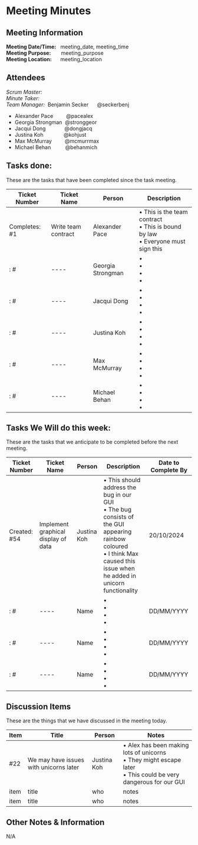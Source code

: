 # Meeting Minutes
## Meeting Information
**Meeting Date/Time:** &nbsp; meeting_date, meeting_time  
**Meeting Purpose:** &nbsp; &nbsp; &nbsp; meeting_purpose  
**Meeting Location:** &nbsp; &nbsp; &nbsp;meeting_location  

## Attendees
<!-- Please put the scrum master and the minute taker at the top of the list in bold -->
<!-- Delete whoever did not attend the meeting and make sure to add the scrum master and minute taker to the correct headings, and remove them from the list-->
_Scrum Master:_  
_Minute Taker:_  
_Team Manager:_ &nbsp;Benjamin Secker&nbsp; &nbsp;&nbsp; &nbsp;@seckerbenj
- Alexander Pace &nbsp; &nbsp; &nbsp; &nbsp; @pacealex
- Georgia Strongman &nbsp;@stronggeor
- Jacqui Dong &nbsp; &nbsp; &nbsp; &nbsp; &nbsp; &nbsp; @dongjacq
- Justina Koh &nbsp; &nbsp; &nbsp; &nbsp; &nbsp; &nbsp; &nbsp;@kohjust
- Max McMurray &nbsp; &nbsp; &nbsp; &nbsp; @mcmurrmax 
- Michael Behan &nbsp; &nbsp; &nbsp; &nbsp; &nbsp;@behanmich 


## Tasks done:
<!-- The first line is an example of how it should be filled out. Please delete. -->
These are the tasks that have been completed since the task meeting.

Ticket Number| Ticket Name | Person | Description
---- | ---- | ---- | ---- 
Completes: #1| Write team contract | Alexander Pace | • This is the team contract <br>• This is bound by law <br>• Everyone must sign this <br>
: #| ---- | Georgia Strongman | • <br>• <br>• <br>• <br>
: #| ---- | Jacqui Dong | • <br>• <br>• <br>• <br>
: #| ---- | Justina Koh | • <br>• <br>• <br>• <br>
: #| ---- | Max McMurray  | • <br>• <br>• <br>• <br>
: #| ---- | Michael Behan | • <br>• <br>• <br>• <br> 


## Tasks We Will do this week:
<!-- The first line is an example of how it should be filled out. Please delete. -->
These are the tasks that we anticipate to be completed before the next meeting. 


Ticket Number| Ticket Name | Person | Description | Date to Complete By
---- | ---- | ---- | ---- | ----
Created: #54| Implement graphical display of data | Justina Koh | • This should address the bug in our GUI <br>• The bug consists of the GUI appearing rainbow coloured <br>• I think Max caused this issue when he added in unicorn functionality <br> | 20/10/2024
: #| ---- | Name | • <br>• <br>• <br>• <br> | DD/MM/YYYY
: #| ---- | Name | • <br>• <br>• <br>• <br> | DD/MM/YYYY
: #| ---- | Name | • <br>• <br>• <br>• <br> | DD/MM/YYYY


## Discussion Items
<!-- The first line is an example of how it should be filled out. Please delete. -->
These are the things that we have discussed in the meeting today.

Item | Title | Person | Notes |
---- | ---- | ---- | ---- |
#22 | We may have issues with unicorns later | Justina Koh | • Alex has been making lots of unicorns<br>• They might escape later<br>• This could be very dangerous for our GUI<br>|
item | title | who | notes |
item | title | who | notes |


## Other Notes & Information

N/A
